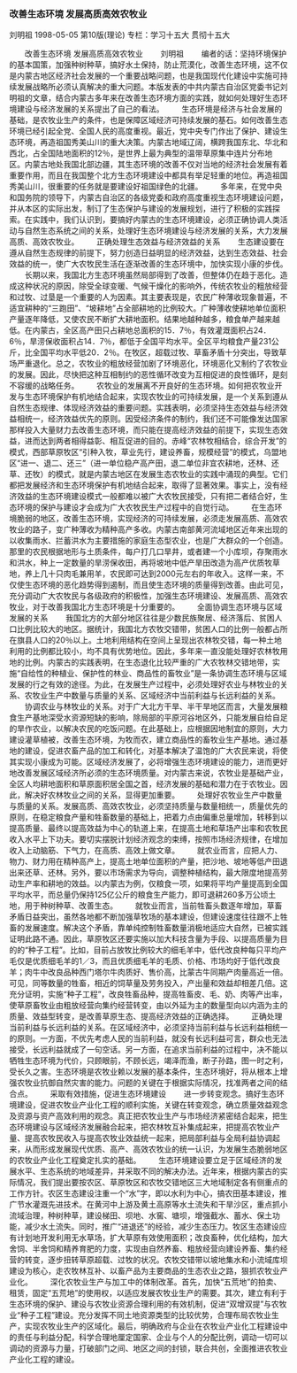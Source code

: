### 改善生态环境  发展高质高效农牧业
刘明祖
1998-05-05
第10版(理论)
专栏：学习十五大  贯彻十五大

　　改善生态环境  发展高质高效农牧业
　　刘明祖
　　编者的话：坚持环境保护的基本国策，加强种树种草，搞好水土保持，防止荒漠化，改善生态环境，这不仅是内蒙古地区经济社会发展的一个重要战略问题，也是我国现代化建设中实施可持续发展战略所必须认真解决的重大问题。本版发表的中共内蒙古自治区党委书记刘明祖的文章，结合内蒙古多年来在改善生态环境方面的实践，就如何处理好生态环境建设与经济发展的关系提出了自己的看法。
　　生态环境是经济与社会发展的基础，是农牧业生产的条件，也是保障区域经济可持续发展的基石。如何改善生态环境已经引起全党、全国人民的高度重视。最近，党中央专门作出了保护、建设生态环境，再造祖国秀美山川的重大决策。内蒙古地域辽阔，横跨我国东北、华北和西北，占全国陆地面积的12％，是世界上最为典型的温带草原集中连片分布地区。内蒙古地处我国北部边疆，其生态环境的改善不仅对当地的经济社会发展有着重要作用，而且在我国整个北方生态环境建设中都具有举足轻重的地位。再造祖国秀美山川，很重要的任务就是要建设好祖国绿色的北疆。
　　多年来，在党中央和国务院的领导下，内蒙古自治区的各级党委和政府高度重视生态环境建设问题，并从本区的实际出发，制订了生态保护与建设的发展规划，进行了积极的实践探索。在实践中，我们认识到，要搞好内蒙古的生态环境建设，必须正确协调人类活动与自然生态系统之间的关系，处理好生态环境建设与经济发展的关系，大力发展高质、高效农牧业。
　　正确处理生态效益与经济效益的关系
　　生态建设要在遵从自然生态规律的前提下，努力创造日益明显的经济效益，达到生态效益、社会效益的统一，使广大农牧民生活在逐渐改善的生态环境中，加快实现小康的步伐。
　　长期以来，我国北方生态环境虽然局部得到了改善，但整体仍在趋于恶化。造成这种状况的原因，除受全球变暖、气候干燥化的影响外，传统农牧业的粗放经营和过牧、过垦是一个重要的人为因素。其主要表现是，农民广种薄收现象普遍，不适宜耕种的“三跑田”、“坡耕地”占全部耕地的比例较大。广种薄收使耕地单位面积产量逐年降低，又使农民不断扩大耕地面积。结果地越种越多，粮食单产越来越低。在内蒙古，全区高产田只占耕地总面积的15．7％，有效灌溉面积占24．6％，旱涝保收面积占14．7％，都低于全国平均水平。全区平均粮食产量231公斤，比全国平均水平低20．2％。在牧区，超载过牧、草畜矛盾十分突出，导致草场严重退化。总之，农牧业的粗放经营加剧了环境恶化，环境恶化又制约了农牧业的发展。因此，尽快把这种互相制约的恶性循环改变为互相促进的良性循环，是刻不容缓的战略任务。
　　农牧业的发展离不开良好的生态环境。如何把农牧业开发与生态环境保护有机地结合起来，实现农牧业的可持续发展，是一个关系到遵从自然生态规律、体现经济效益的重要问题。实践表明，必须坚持生态效益与经济效益相统一，经济效益优先的原则。因受经济条件的制约，我们还不可能像发达国家那样投入大量财力去改善生态环境，而只能在提高经济效益的前提下，实现生态效益，进而达到两者相得益彰、相互促进的目的。赤峰“农林牧相结合，综合开发”的模式，西部草原牧区“引种入牧，草业先行，建设养畜，规模经营”的模式，乌盟地区“进一、退二、还三”（进一单位稳产高产田，退二单位非宜农耕地，还林、还草、还牧）的模式，就是内蒙古地区在发展生态农牧业的实践中涌现的典型。它们都把发展经济和生态环境保护有机地结合起来，取得了显著效果。事实上，没有经济效益的生态环境建设模式一般都难以被广大农牧民接受，只有把二者结合好，生态环境的保护与建设才会成为广大农牧民生产过程中的自觉行动。
　　在生态环境脆弱的地区，改善生态环境，实现经济的可持续发展，必须走发展高质、高效农牧业的路子，变广种薄收为精种高产多收。内蒙古南部黄河流域地区近年来出现的以收集雨水、拦蓄洪水为主要措施的家庭生态型农业，也是广大群众的一个创造。那里的农民根据地形与土质条件，每户打几口旱井，或者建一个小库坝，存聚雨水和洪水，种上一定数量的旱涝保收田，再将坡地中低产旱田改造为高产优质牧草地，养上几十只肉毛兼用羊，农民即可达到2000元左右的年收入。这样一来，不仅使生态环境的恶化趋势得到遏制，而且使生态环境的质量得到改善。由此可见，充分调动广大农牧民与各级政府的积极性，加强生态环境建设、发展高质、高效农牧业，对于改善我国北方生态环境是十分重要的。
　　全面协调生态环境与区域发展的关系
　　我国北方的大部分地区往往是少数民族聚居、经济落后、贫困人口比例比较大的地区。据统计，我国北方农牧交错带，贫困人口的比例一般都占所在旗县人口的20％以上。土地利用结构在空间上呈现出农林牧交错，每一种土地利用的比例都比较小，均不具有优势地位。因此，多年来一直没能处理好农林牧用地的比例。内蒙古的实践表明，在生态退化比较严重的广大农牧林交错地带，实施“自给性的种植业、保护性的林业、商品性的畜牧业”是一条协调生态环境与区域发展的行之有效的途径。为此，在发展生产过程中，必须处理好农业与林牧业的关系、农牧业生产中数量与质量的关系、区域经济中当前利益与长远利益的关系。
　　协调农业与林牧业的关系。对于广大北方干旱、半干旱地区而言，大量发展粮食生产基地深受水资源短缺的影响，除局部的平原河谷地区外，只能发展自给自足的旱作农业，以解决农民的吃饭问题。在此基础上，应根据因地制宜的原则，大力建设灌草植被，改善生态环境，为牧而农，建立商品性的畜牧业生产基地。通过基地的建设，促进农畜产品的加工和转化，对基本解决了温饱的广大农民来说，将使其实现小康成为可能。区域经济发展了，必将增强生态环境建设的能力，进而更好地改善发展区域经济所必须的生态环境质量。对内蒙古来说，农牧业是基础产业，全区人均耕地面积和草原面积居全国之首，经济发展的基础和潜力在于农牧业。因此，解决好农林牧业之间的关系，显得更加重要。
　　处理好农牧业生产中数量与质量的关系。发展高质、高效农牧业，必须坚持质量与数量相统一，质量优先的原则，在稳定粮食产量和牲畜数量的基础上，把着力点由偏重总量增加，转移到以提高质量、最终以提高效益为中心的轨道上来，在提高土地和草场产出率和农牧民收入水平上下功夫。要切实摆脱计划经济观念的束缚，按照市场经济规律，在增加收入上动脑筋、下气力，在高质、高效上做文章。
　　就农业而言，应把人力、物力、财力用在精种高产上，提高土地单位面积的产量，把沙地、坡地等低产田退出来还草、还林。另外，要以市场需求为导向，调整种植结构，最大限度地提高劳动生产率和耕地的效益。以内蒙古为例，仅粮食一项，如果将平均产量提高到全国平均水平，而总量仍保持125亿公斤的粮食生产能力，即可退耕260多万公顷土地，用于种树种草、改善生态。
　　就牧业而言，当前牲畜头数逐年增加，草畜矛盾日益突出，虽然各地都不断加强草牧场的基本建设，但建设速度往往跟不上牲畜的发展速度。解决这个矛盾，靠单纯控制牲畜数量消极地适应大自然，已被实践证明此路不通。因此，草原牧区还要实施以加大科技含量为手段、以提高质量为目的的“种子工程”。比如，目前占放牧比例较大的细毛羊中，低代改良种每只平均产毛仅是优质细毛羊的1／3，而且优质细毛羊的毛质、价格、市场均好于低代改良羊；肉牛中改良品种西门塔尔牛肉质好、售价高，比蒙古牛同期产肉量高近一倍。可见，同等数量的牲畜，相近的饲草量及劳务投入，产出量和效益却相差几倍。这充分证明，实施“种子工程”，改良牲畜品种，提高牲畜皮、毛、奶、肉等产出率，使草原畜牧业由粗放经营向集约经营转变，由以外延为主的数量型向以内涵为主的质量、效益型转变，是改善草原生态、提高经济效益的正确选择。
　　正确处理当前利益与长远利益的关系。在区域经济中，必须坚持当前利益与长远利益相统一的原则。一方面，不优先考虑人民的当前利益，就没有长远利益可言，群众也无法接受，长远利益就成了一句空话。另一方面，在追求当前利益的过程中，决不能以牺牲生态环境为代价，只顾眼前，不顾长远，竭泽而渔，断子孙路，图一时之利，受长久之害。生态环境是农牧业赖以发展的基本条件，生态环境好，将从根本上增强农牧业抗御自然灾害的能力。问题的关键在于根据实际情况，找准两者之间的结合点。
　　采取有效措施，促进生态环境建设
　　进一步转变观念。搞好生态环境建设，促进农牧业产业化工程的顺利实施，关键在转变观念，确立质量效益观念及资源与资产高效利用的观念。真正把农牧业生产与市场经济紧密结合起来，把生态环境建设与区域经济发展融合起来，把农林牧互补集成起来，把提高农牧业产量、提高农牧民收入与提高农牧业效益统一起来，把局部利益与全局利益协调起来，从而形成发展现代优质、高产、高效农牧业的统一认识，为发展生态脆弱地区的农牧业产业化工程奠定扎实的基础。
　　生态环境建设要立足于区域经济的发展水平、生态系统的地域差异，并采取不同的解决办法。近年来，根据内蒙古的实际情况，我们提出要按农区、草原牧区和农牧交错地区三大地域制定各有侧重点的工作方针。农区生态建设注重一个“水”字，即以水利为中心，搞农田基本建设，推广节水灌溉先进技术。在黄河中上游及黄土高原等水土流失和干旱沙区，重点抓小流域治理，种树种草，建设梯田、坝地、水窖、塘坝，增强截水、蓄水、保土功能，减少水土流失。同时，推广“进退还”的经验，减少生态压力。牧区生态建设应有计划地开发利用无水草场，扩大草原有效使用面积；改良畜种，优化结构，加大舍饲、半舍饲和精养育肥的力度，实现由自然养畜、粗放经营向建设养畜、集约经营的转变，逐步扭转草原超载、过牧的状况。农牧交错带以坡地集水和小流域库坝建设为核心，走农牧林互补、以畜产品为主要商品的生态农业之路，狠抓农牧业产业化。
　　深化农牧业生产与加工中的体制改革。首先，加快“五荒地”的拍卖、租赁，固定“五荒地”的使用权，以适应发展农牧业生产的需要。其次，建立有利于生态环境的保护、建设与农牧业资源合理利用的有效机制，促进“双增双提”与农牧业“种子工程”建设。充分发挥不同土地资源类型的比较优势，合理布局农牧业生产，实现农牧业生产的区域化。最后，明确政府与企业在农牧业产业化工程建设中的责任与利益分配，科学合理地厘定国家、企业与个人的分配比例，调动一切可以调动的资源与力量，打破部门之间、地区之间的封锁，联合共创，全面推进农牧业产业化工程的建设。
